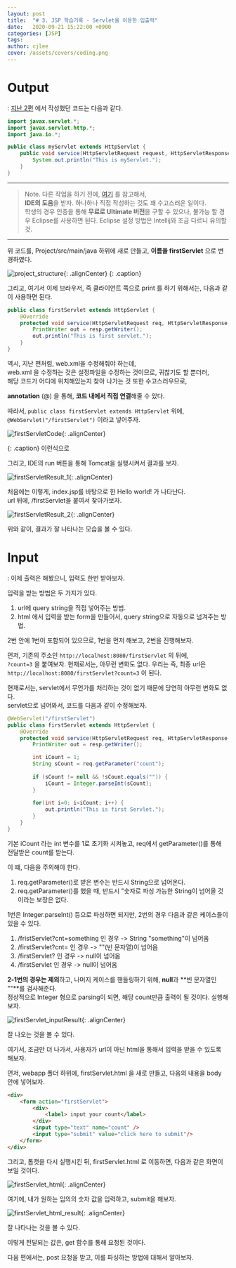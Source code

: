 ```yaml
---
layout: post
title:  "# 3. JSP 학습기록 - Servlet을 이용한 입출력"
date:   2020-09-21 15:22:00 +0900
categories: [JSP]
tags: 
author: cjlee
cover: /assets/covers/coding.png
---
```


# Output

: [지난 2편](https://cjlee38.github.io/jsp/jsp_learning_02) 에서 작성했던 코드는 다음과 같다.

```java
import javax.servlet.*;
import javax.servlet.http.*;
import java.io.*;

public class myServlet extends HttpServlet {
    public void service(HttpServletRequest request, HttpServletResponse response) throws IOException, ServletException {
        System.out.println("This is myServlet.");
    }
}
```

___

> Note. 다른 작업을 하기 전에, [여기](https://cjlee38.github.io/jsp/jsp_project_with_intellij) 를 참고해서,  
> **IDE의 도움**을 받자. 하나하나 직접 작성하는 것도 꽤 수고스러운 일이다.  
> 학생의 경우 인증을 통해 **무료로 Ultimate 버전**을 구할 수 있으나,
> 불가능 할 경우 Eclipse를 사용하면 된다. Eclipse 설정 방법은 Intellij와 조금 다르니 유의할 것.

___

위 코드를, Project/src/main/java 하위에 새로 만들고, **이름을 firstServlet** 으로 변경하였다.

![project_structure](/assets/images/2020-09-21-10-36-39_2020-09-19-jsp_learning_03.md.png){: .alignCenter}
{: .caption}


그리고, 여기서 이제 브라우저, 즉 클라이언트 쪽으로 print 를 하기 위해서는, 다음과 같이 사용하면 된다.

```java
public class firstServlet extends HttpServlet {
    @Override
    protected void service(HttpServletRequest req, HttpServletResponse resp) throws ServletException, IOException {
        PrintWriter out = resp.getWriter();
        out.println("This is first servlet.");
    }
}
```

역시, 지난 편처럼, web.xml을 수정해줘야 하는데,  
web.xml 을 수정하는 것은 설정파일을 수정하는 것이므로, 귀찮기도 할 뿐더러,  
해당 코드가 어디에 위치해있는지 찾아 나가는 것 또한 수고스러우므로,  

**annotation** (@) 을 통해, **코드 내에서 직접 연결**해줄 수 있다.  

따라서, `public class firstServlet extends HttpServlet` 위에,   
`@WebServlet("/firstServlet")` 이라고 넣어주자.

![firstServletCode](/assets/images/2020-09-21-10-41-24_2020-09-19-jsp_learning_03.md.png){: .alignCenter}

{: .caption}
이런식으로

그리고, IDE의 run 버튼을 통해 Tomcat을 실행시켜서 결과를 보자.

![firstServletResult_1](/assets/images/2020-09-21-10-42-12_2020-09-19-jsp_learning_03.md.png){: .alignCenter}

처음에는 이렇게, index.jsp를 바탕으로 한 Hello world! 가 나타난다.   
url 뒤에, /firstServlet을 붙여서 찾아가보자.

![firstServletResult_2](/assets/images/2020-09-21-10-43-31_2020-09-19-jsp_learning_03.md.png){: .alignCenter}

위와 같이, 결과가 잘 나타나는 모습을 볼 수 있다.  

# Input

: 이제 출력은 해봤으니, 입력도 한번 받아보자.

입력을 받는 방법은 두 가지가 있다.  
1. url에 query string을 직접 넣어주는 방법.
2. html 에서 입력을 받는 form을 만들어서, query string으로 자동으로 넘겨주는 방법.

2번 안에 1번이 포함되어 있으므로, 1번을 먼저 해보고, 2번을 진행해보자.

먼저, 기존의 주소인 `http://localhost:8080/firstServlet` 의 뒤에,  
`?count=3` 을 붙여보자.  현재로서는, 아무런 변화도 없다. 우리는
즉, 최종 url은 `http://localhost:8080/firstServlet?count=3` 이 된다.

현재로서는, servlet에서 무언가를 처리하는 것이 없기 때문에 당연히 아무런 변화도 없다.  
servlet으로 넘어와서, 코드를 다음과 같이 수정해보자.

```java
@WebServlet("/firstServlet")
public class firstServlet extends HttpServlet {
    @Override
    protected void service(HttpServletRequest req, HttpServletResponse resp) throws ServletException, IOException {
        PrintWriter out = resp.getWriter();

        int iCount = 1;
        String sCount = req.getParameter("count"); 
        
        if (sCount != null && !sCount.equals("")) {
            iCount = Integer.parseInt(sCount);
        }
        
        for(int i=0; i<iCount; i++) {
            out.println("This is first Servlet.");
        }
    }
}
```

기본 iCount 라는 int 변수를 1로 초기화 시켜놓고, req에서 getParameter()를 통해 전달받은 count를 받는다.

이 떄, 다음을 주의해야 한다.
1. req.getParameter()로 받은 변수는 반드시 String으로 넘어온다.
2. req.getParameter()를 했을 때, 반드시 "숫자로 파싱 가능한 String이 넘어올 것이라는 보장은 없다.

1번은 Integer.parseInt() 등으로 파싱하면 되지만, 2번의 경우 다음과 같은 케이스들이 있을 수 있다.

1) /fristServlet?cnt=something 인 경우 -> String "something"이 넘어옴  
2) /firstServlet?cnt= 인 경우 -> ""(빈 문자열)이 넘어옴  
3) /firstServlet? 인 경우 -> null이 넘어옴  
4) /firstServlet 인 경우 -> null이 넘어옴  

**2-1번의 경우는 제외**하고, 나머지 케이스를 핸들링하기 위해, **null**과 **빈 문자열인 ""**를 검사해준다.  
정상적으로 Integer 형으로 parsing이 되면, 해당 count만큼 출력이 될 것이다. 실행해보자.

![firstServlet_inputResult](/assets/images/2020-09-21-15-19-38_2020-09-19-jsp_learning_03.md.png){: .alignCenter}

잘 나오는 것을 볼 수 있다.

여기서, 조금만 더 나가서, 사용자가 url이 아닌 html을 통해서 입력을 받을 수 있도록 해보자.

먼저, webapp 폴더 하위에, firstServlet.html 을 새로 만들고, 다음의 내용을 body 안에 넣어보자.

```html
<div>
    <form action="firstServlet">
        <div>
            <label> input your count</label>
        </div>
        <input type="text" name="count" />
        <input type="submit" value="click here to submit"/>
    </form>
</div>
```

그리고, 톰캣을 다시 실행시킨 뒤, firstServlet.html 로 이동하면, 다음과 같은 화면이 보일 것이다.

![firstServlet_html](/assets/images/2020-09-21-15-46-46_2020-09-19-jsp_learning_03.md.png){: .alignCenter}

여기에, 내가 원하는 임의의 숫자 값을 입력하고, submit을 해보자.

![firstServlet_html_result](/assets/images/2020-09-21-15-48-12_2020-09-19-jsp_learning_03.md.png){: .alignCenter}

잘 나타나는 것을 볼 수 있다.

이렇게 전달되는 값은, get 함수를 통해 요청된 것이다.

다음 편에서는, post 요청을 받고, 이를 파싱하는 방법에 대해서 알아보자.


